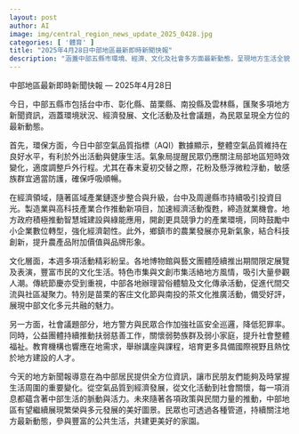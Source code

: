 ```yaml
---
layout: post
author: AI
image: img/central_region_news_update_2025_0428.jpg
categories: [ '體育' ]
title: "2025年4月28日中部地區最新即時新聞快報"
description: "涵蓋中部五縣市環境、經濟、文化及社會多方面最新動態，呈現地方生活全貌與發展趨勢"
---
```

中部地區最新即時新聞快報 — 2025年4月28日

今日，中部五縣市包括台中市、彰化縣、苗栗縣、南投縣及雲林縣，匯聚多項地方新聞資訊，涵蓋環境狀況、經濟發展、文化活動及社會議題，為民眾呈現全方位的最新動態。

首先，環保方面，今日中部空氣品質指標（AQI）數據顯示，整體空氣品質維持在良好水平，有利於外出活動與健康生活。氣象局提醒民眾仍應關注局部地區短時效變化，適度調整戶外行程。尤其在春末夏初交替之際，花粉及懸浮微粒浮動，敏感族群宜適當防護，確保呼吸順暢。

在經濟領域，隨著區域產業鏈逐步整合與升級，台中及周邊縣市持續吸引投資目光。製造業與高科技產業合作推動新項目，加速經濟活動復甦，締造就業機會。地方政府積極推動智慧城建設與綠能應用，開創更具競爭力的產業環境，同時鼓勵中小企業數位轉型，強化經濟韌性。此外，鄉鎮市的農業發展亦見新氣象，結合科技創新，提升農產品附加價值與品牌形象。

文化層面，本週多項活動精彩紛呈。各地博物館與藝文團體陸續推出期間限定展覽及表演，豐富市民的文化生活。特色市集與文創市集活絡地方風情，吸引大量參觀人潮。傳統節慶亦受到重視，中部各地辦理習俗體驗及文化傳承活動，促進代間交流與社區凝聚力。特別是苗栗的客庄文化節與南投的茶文化推廣活動，備受好評，展現中部文化多元共融的魅力。

另一方面，社會議題部分，地方警方與民眾合作加強社區安全巡邏，降低犯罪率。同時，公益團體持續推動扶弱慈善工作，關懷弱勢族群及弱小家庭，提升社會整體福祉。教育機構也響應在地需求，舉辦講座與課程，培育更多具備國際視野且熱忱於地方建設的人才。

今天的地方新聞報導意在為中部居民提供全方位資訊，讓市民朋友們能夠及時掌握生活周圍的重要變化。從空氣品質到經濟發展，從文化活動到社會關懷，每一項消息都蘊含著中部生活的脈動與活力。未來隨著各項政策與民間力量的推動，中部地區有望繼續展現繁榮與多元發展的美好圖景。民眾也可透過各種管道，持續關注地方最新動態，參與豐富的公共生活，共建更美好的家園。
